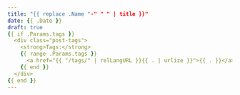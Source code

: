 ```yaml
---
title: "{{ replace .Name "-" " " | title }}"
date: {{ .Date }}
draft: true
{{ if .Params.tags }}
  <div class="post-tags">
    <strong>Tags:</strong>
    {{ range .Params.tags }}
      <a href="{{ "/tags/" | relLangURL }}{{ . | urlize }}">{{ . }}</a>
    {{ end }}
  </div>
{{ end }}
---
```

